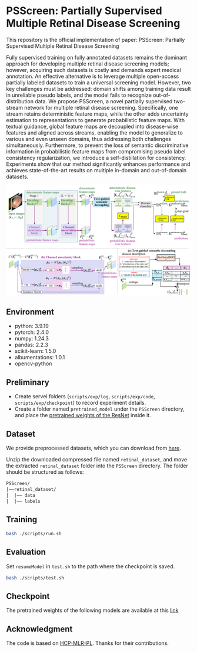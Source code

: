 # PSScreen: Partially Supervised Multiple Retinal Disease Screening

This repository is the official implementation of paper: PSScreen: Partially Supervised Multiple Retinal Disease Screening

Fully supervised training on fully annotated datasets remains the dominant approach for developing multiple retinal disease screening models; however, acquiring such datasets is costly and demands expert medical annotation. An effective alternative is to leverage multiple open-access partially labeled datasets to train a universal screening model. However, two key challenges must be addressed: domain shifts among training data result in unreliable pseudo labels, and the model fails to recognize out-of-distribution data. We propose PSScreen, a novel partially supervised two-stream network for multiple retinal disease screening. Specifically, one stream retains deterministic feature maps, while the other adds uncertainty estimation to representations to generate probabilistic feature maps. With textual guidance, global feature maps are decoupled into disease-wise features and aligned across streams, enabling the model to generalize to various and even unseen domains, thus addressing both challenges simultaneously. Furthermore, to prevent the loss of semantic discriminative information in probabilistic feature maps from compromising pseudo label consistency regularization, we introduce a self-distillation for consistency. Experiments show that our method significantly enhances performance and achieves state-of-the-art results on multiple in-domain and out-of-domain datasets.

![Illustration of PSScreen](./images/framework.png)

## Environment

- python: 3.9.19
- pytorch: 2.4.0
- numpy: 1.24.3
- pandas: 2.2.3
- scikit-learn: 1.5.0
- albumentations: 1.0.1
- opencv-python

## Preliminary

- Create servel folders (`scripts/exp/log`, `scripts/exp/code`, `scripts/exp/checkpoint`) to record experiment details.
- Create a folder named `pretrained_model` under the `PSScreen` directory, and place the [pretrained weights of the ResNet](https://unioulu-my.sharepoint.com/:u:/g/personal/bzheng24_univ_yo_oulu_fi/EX8_ALmVwYhDqkrL5XOygBwB7vuvxbfONCTuqccne-77jw?e=TEXuNf) inside it.

## Dataset

We provide preprocessed datasets, which you can download from [here](https://unioulu-my.sharepoint.com/:u:/g/personal/bzheng24_univ_yo_oulu_fi/EQcP3HJjQWFGmJML23jKabsBwa61wrrwgsLMx8VyKD8Hug?e=uWrBe1).

Unzip the downloaded compressed file named `retinal_dataset`, and move the extracted `retinal_dataset` folder into the `PSScreen` directory. The folder should be structured as follows:
```none
PSScreen/
|——retinal_dataset/
│  |—— data
|  |—— labels
```

## Training

```sh
bash ./scripts/run.sh
```

## Evaluation

Set `resumeModel` in `test.sh` to the path where the checkpoint is saved.

```sh
bash ./scripts/test.sh
```
## Checkpoint

The pretrained weights of the following models are available at this [link](https://unioulu-my.sharepoint.com/:u:/g/personal/bzheng24_univ_yo_oulu_fi/ETRhBmwPeIdGoeDka1DpiJ8Bd3pjiPiRM7s9D3GdZ-ZjsQ?e=L8NrkJ)

## Acknowledgment

The code is based on [HCP-MLR-PL](https://github.com/HCPLab-SYSU/HCP-MLR-PL/tree/main). Thanks for their contributions.


